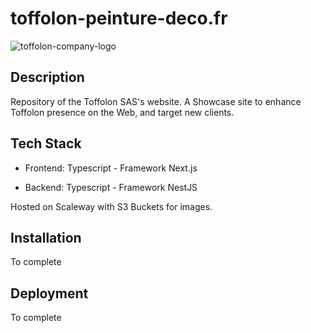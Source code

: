 # toffolon-peinture-deco.fr

![toffolon-company-logo](https://toffolon-website.s3.eu-west-3.amazonaws.com/Toffolon-Icon.png)

## Description

Repository of the Toffolon SAS's website. A Showcase site to enhance Toffolon presence on the Web, and target new clients.

## Tech Stack

- Frontend: Typescript - Framework Next.js

- Backend: Typescript - Framework NestJS

Hosted on Scaleway with S3 Buckets for images.

## Installation

To complete

## Deployment

To complete
